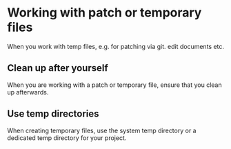 # Working with patch or temporary files

When you work with temp files, e.g. for patching via git. edit documents etc.

## Clean up after yourself

When you are working with a patch or temporary file, ensure that you clean up afterwards.

## Use temp directories

When creating temporary files, use the system temp directory or a dedicated temp directory for your project.

